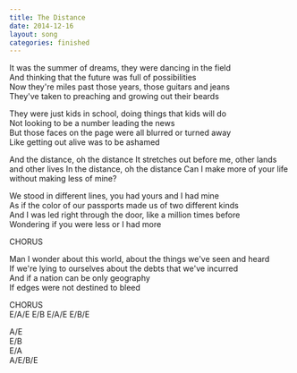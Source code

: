 ```yaml
---
title: The Distance
date: 2014-12-16
layout: song
categories: finished
---
```

It was the summer of dreams, they were dancing in the field  
And thinking that the future was full of possibilities  
Now they're miles past those years, those guitars and jeans  
They've taken to preaching and growing out their beards

They were just kids in school, doing things that kids will do  
Not looking to be a number leading the news  
But those faces on the page were all blurred or turned away  
Like getting out alive was to be ashamed

<div class="chorus">
	And the distance, oh the distance  
	It stretches out before me, other lands and other lives  
	In the distance, oh the distance  
	Can I make more of your life without making less of mine?
</div>

We stood in different lines, you had yours and I had mine  
As if the color of our passports made us of two different kinds  
And I was led right through the door, like a million times before  
Wondering if you were less or I had more

<div class="chorus">CHORUS</div>

Man I wonder about this world, about the things we've seen and heard  
If we're lying to ourselves about the debts that we've incurred  
And if a nation can be only geography  
If edges were not destined to bleed

<div class="chorus">CHORUS</div>

<div class="chords">E/A/E  
E/B  
E/A/E  
E/B/E  

A/E  
E/B  
E/A  
A/E/B/E</div>
